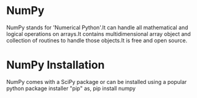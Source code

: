 # NumPy
NumPy stands for 'Numerical Python'.It can handle all mathematical and logical operations on arrays.It contains multidimensional array object and collection of routines to handle those objects.It is free and open source.
# NumPy Installation
NumPy comes with a SciPy package or can be installed using a popular python package installer "pip" as,
pip install numpy
